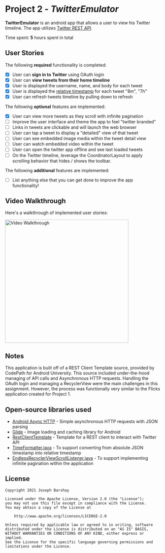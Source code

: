 # Project 2 - *TwitterEmulator*

**TwitterEmulator** is an android app that allows a user to view his Twitter timeline. The app utilizes [Twitter REST API](https://dev.twitter.com/rest/public).

Time spent: **5** hours spent in total

## User Stories

The following **required** functionality is completed:

- [x] User can **sign in to Twitter** using OAuth login
- [x]	User can **view tweets from their home timeline**
  - [x] User is displayed the username, name, and body for each tweet
  - [x] User is displayed the [relative timestamp](https://gist.github.com/nesquena/f786232f5ef72f6e10a7) for each tweet "8m", "7h"
- [x] User can refresh tweets timeline by pulling down to refresh

The following **optional** features are implemented:

- [x] User can view more tweets as they scroll with infinite pagination
- [ ] Improve the user interface and theme the app to feel "twitter branded"
- [ ] Links in tweets are clickable and will launch the web browser
- [ ] User can tap a tweet to display a "detailed" view of that tweet
- [ ] User can see embedded image media within the tweet detail view
- [ ] User can watch embedded video within the tweet
- [ ] User can open the twitter app offline and see last loaded tweets
- [ ] On the Twitter timeline, leverage the CoordinatorLayout to apply scrolling behavior that hides / shows the toolbar.

The following **additional** features are implemented:

- [ ] List anything else that you can get done to improve the app functionality!

## Video Walkthrough

Here's a walkthrough of implemented user stories:

<img src='/walkthroughTwitter.gif' title='Video Walkthrough' width='400' alt='Video Walkthrough' />

## Notes

This application is built off of a REST Client Template source, provided by CodePath for Android University. This source included under-the-hood managing of API calls and Asynchronous HTTP requests. Handling the OAuth login and managing a RecyclerView were the main challenges in this assignment. However, the process was functionally very similar to the Flicks application created for Project 1.

## Open-source libraries used

- [Android Async HTTP](https://github.com/codepath/CPAsyncHttpClient) - Simple asynchronous HTTP requests with JSON parsing
- [Glide](https://github.com/bumptech/glide) - Image loading and caching library for Android
- [RestClientTemplate](https://github.com/codepath/android-rest-client-template/) - Template for a REST client to interact with Twitter API
- [TimeFormatter.java](https://github.com/nesquena/TimeFormatter) - To support converting from absolute JSON timestamp into relative timestamp
- [EndlessRecyclerViewScrollListener.java](https://gist.github.com/nesquena/d09dc68ff07e845cc622) - To support implementing infinite pagination within the application

## License

    Copyright 2021 Joseph Barshay

    Licensed under the Apache License, Version 2.0 (the "License");
    you may not use this file except in compliance with the License.
    You may obtain a copy of the License at

        http://www.apache.org/licenses/LICENSE-2.0

    Unless required by applicable law or agreed to in writing, software
    distributed under the License is distributed on an "AS IS" BASIS,
    WITHOUT WARRANTIES OR CONDITIONS OF ANY KIND, either express or implied.
    See the License for the specific language governing permissions and
    limitations under the License.
